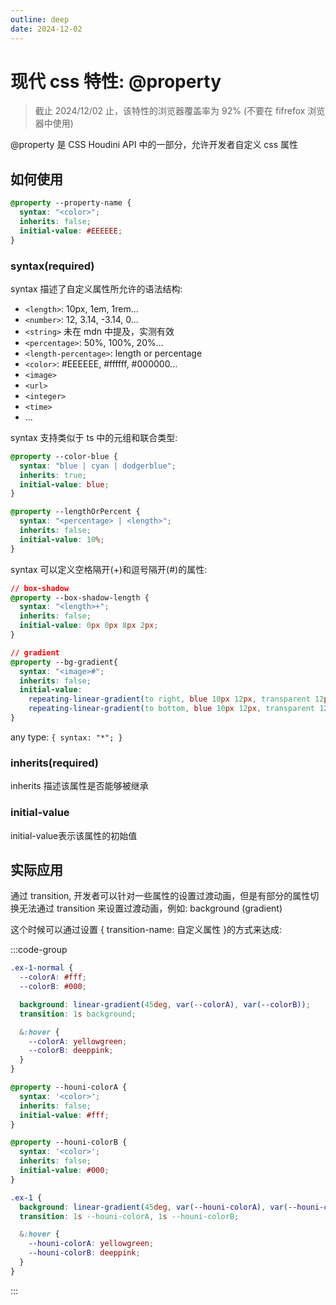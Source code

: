 ```yaml
---
outline: deep
date: 2024-12-02
---
```


# 现代 css 特性: @property

> 截止 2024/12/02 止，该特性的浏览器覆盖率为 92% (不要在 fifrefox 浏览器中使用)

@property 是 CSS Houdini API 中的一部分，允许开发者自定义 css 属性

## 如何使用

```css
@property --property-name {
  syntax: "<color>";
  inherits: false;
  initial-value: #EEEEEE;
}
```

### syntax(required)

syntax 描述了自定义属性所允许的语法结构:

- `<length>`: 10px, 1em, 1rem...
- `<number>`: 12, 3.14, -3.14, 0...
- `<string>` 未在 mdn 中提及，实测有效
- `<percentage>`: 50%, 100%, 20%...
- `<length-percentage>`: length or percentage
- `<color>`: #EEEEEE, #ffffff, #000000...
- `<image>`
- `<url>`
- `<integer>`
- `<time>`
- ...

syntax 支持类似于 ts 中的元组和联合类型:

```css
@property --color-blue {
  syntax: "blue | cyan | dodgerblue";
  inherits: true;
  initial-value: blue;
}

@property --lengthOrPercent {
  syntax: "<percentage> | <length>";
  inherits: false;
  initial-value: 10%;
}
```

syntax 可以定义空格隔开(+)和逗号隔开(#)的属性:

```css
// box-shadow
@property --box-shadow-length {
  syntax: "<length>+";
  inherits: false;
  initial-value: 0px 0px 8px 2px;
}

// gradient
@property --bg-gradient{
  syntax: "<image>#";
  inherits: false;
  initial-value: 
    repeating-linear-gradient(to right, blue 10px 12px, transparent 12px 22px), 
    repeating-linear-gradient(to bottom, blue 10px 12px, transparent 12px 22px);
}
```

any type: `{ syntax: "*"; }`

### inherits(required) 

inherits 描述该属性是否能够被继承

### initial-value 

initial-value表示该属性的初始值

## 实际应用

通过 transition, 开发者可以针对一些属性的设置过渡动画，但是有部分的属性切换无法通过 transition 来设置过渡动画，例如: background (gradient)

这个时候可以通过设置 { transition-name: 自定义属性 }的方式来达成:

:::code-group

```css [disable.style]
.ex-1-normal {
  --colorA: #fff;
  --colorB: #000;

  background: linear-gradient(45deg, var(--colorA), var(--colorB));
  transition: 1s background;

  &:hover {
    --colorA: yellowgreen;
    --colorB: deeppink;
  }
}
```

```css [enable.style]
@property --houni-colorA {
  syntax: '<color>';
  inherits: false;
  initial-value: #fff;
}

@property --houni-colorB {
  syntax: '<color>';
  inherits: false;
  initial-value: #000;
}

.ex-1 {
  background: linear-gradient(45deg, var(--houni-colorA), var(--houni-colorB));
  transition: 1s --houni-colorA, 1s --houni-colorB;

  &:hover {
    --houni-colorA: yellowgreen;
    --houni-colorB: deeppink;
  }
}
```
:::